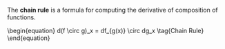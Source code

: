 The **chain rule** is a formula for computing the derivative of composition of functions.

\begin{equation}
d(f \circ g)\_x = df\_{g(x)} \circ dg_x \tag{Chain Rule}
\end{equation}